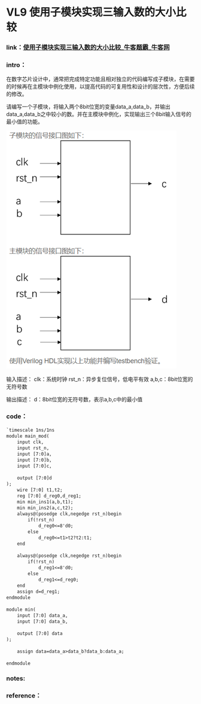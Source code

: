 # VL9 使用子模块实现三输入数的大小比较

### **link**：[使用子模块实现三输入数的大小比较_牛客题霸_牛客网](https://www.nowcoder.com/practice/bfc9e2f37fe84c678f6fd04dbce0ad27?tpId=301&tags=&title=&difficulty=0&judgeStatus=0&rp=0&sourceUrl=%2Fexam%2Foj%3FquestionJobId%3D10%26subTabName%3Donline_coding_page)

### **intro**：

在数字芯片设计中，通常把完成特定功能且相对独立的代码编写成子模块，在需要的时候再在主模块中例化使用，以提高代码的可复用性和设计的层次性，方便后续的修改。

请编写一个子模块，将输入两个8bit位宽的变量data_a,data_b，并输出data_a,data_b之中较小的数。并在主模块中例化，实现输出三个8bit输入信号的最小值的功能。

![image-20250104172417868](asset/image-20250104172417868.png)

输入描述：
clk：系统时钟
rst_n：异步复位信号，低电平有效
a,b,c：8bit位宽的无符号数

输出描述：
d：8bit位宽的无符号数，表示a,b,c中的最小值

### **code**：

```
`timescale 1ns/1ns
module main_mod(
	input clk,
	input rst_n,
	input [7:0]a,
	input [7:0]b,
	input [7:0]c,
	
	output [7:0]d
);
	wire [7:0] t1,t2;
	reg [7:0] d_reg0,d_reg1;
	min min_ins1(a,b,t1);
	min min_ins2(a,c,t2);
	always@(posedge clk,negedge rst_n)begin
		if(!rst_n)
			d_reg0<=8'd0;
		else
			d_reg0<=t1>t2?t2:t1;
	end

	always@(posedge clk,negedge rst_n)begin
		if(!rst_n)
			d_reg1<=8'd0;
		else
			d_reg1<=d_reg0;
	end
	assign d=d_reg1;
endmodule

module min(
	input [7:0] data_a,
	input [7:0] data_b,

	output [7:0] data
);
	
	assign data=data_a>data_b?data_b:data_a;

endmodule
```

### notes:




### reference：



